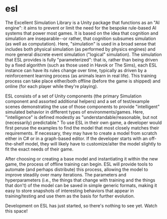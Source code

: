 # esl

The Excellent Simulation Library is a Unity package that functions as an "AI engine": it aims to
prevent or limit the need for the bespoke rule-based AI systems that power most games.  It is based
on the idea that cognition and simulation are inseparable--or rather, that cognition subsumes
simulation (as well as computation).  Here, "simulation" is used in a broad sense that includes
both physical simulation (as performed by physics engines) and more general discrete event
simulation ("logical" simulation).  The simulation that ESL provides is fully "parameterized": that
is, rather than being driven by a fixed algorithm (such as those used in Havok or The Sims), each
ESL instance can have its rules change over time, typically as driven by a reinforcement learning
process (as animals learn in real life).  This training process can take place either/both offline
(before the game is shipped) and online (for each player while they're playing).

ESL consists of a set of Unity components (the primary Simulation component and assorted additional
helpers) and a set of test/example scenes demonstrating the use of those components to provide
"intelligent" simulated behavior in different types of environments/games.  Here, "intelligence" is
defined modestly as "understandable/reasonable, but not (necessarily) predictable."  To use ESL in
their own game, a developer would first peruse the examples to find the model that most closely
matches their requirements.  If necessary, they may have to create a model from scratch either in
C# or in a graph-based editor.  If the developer starts with an off-the-shelf model, they will
likely have to customize/alter the model slightly to fit the exact needs of their game.

After choosing or creating a base model and instantiating it within the new game, the process of
offline training can begin.  ESL will provide tools to automate (and perhaps distribute) this
process, allowing the model to improve steadily over many iterations.  The parameters and
hyperparameters (i.e., the things that change with training and the things that don't) of the model
can be saved in simple generic formats, making it easy to store snapshots of interesting behaviors
that appear in training/testing and use them as the basis for further evolution.

Development on ESL has just started, so there's nothing to see yet.  Watch this space!
